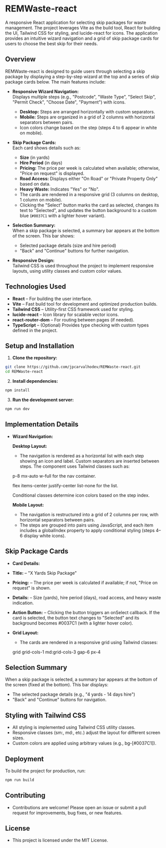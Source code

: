 # REMWaste-react

A responsive React application for selecting skip packages for waste management. The project leverages Vite as the build tool, React for building the UI, Tailwind CSS for styling, and lucide-react for icons. The application provides an intuitive wizard navigation and a grid of skip package cards for users to choose the best skip for their needs.

## Overview

REMWaste-react is designed to guide users through selecting a skip package by displaying a step-by-step wizard at the top and a series of skip package cards below. The main features include:

- **Responsive Wizard Navigation:**  
  Displays multiple steps (e.g., "Postcode", "Waste Type", "Select Skip", "Permit Check", "Choose Date", "Payment") with icons.

  - **Desktop:** Steps are arranged horizontally with custom separators.
  - **Mobile:** Steps are organized in a grid of 2 columns with horizontal separators between pairs.
  - Icon colors change based on the step (steps 4 to 6 appear in white on mobile).

- **Skip Package Cards:**  
  Each card shows details such as:

  - **Size** (in yards)
  - **Hire Period** (in days)
  - **Pricing:** The price per week is calculated when available; otherwise, "Price on request" is displayed.
  - **Road Access:** Displays either "On Road" or "Private Property Only" based on data.
  - **Heavy Waste:** Indicates "Yes" or "No".
  - The cards are rendered in a responsive grid (3 columns on desktop, 1 column on mobile).
  - Clicking the "Select" button marks the card as selected, changes its text to "Selected", and updates the button background to a custom blue (`#0037C1` with a lighter hover variant).

- **Selection Summary:**  
  When a skip package is selected, a summary bar appears at the bottom of the screen. This bar shows:

  - Selected package details (size and hire period)
  - "Back" and "Continue" buttons for further navigation.

- **Responsive Design:**  
  Tailwind CSS is used throughout the project to implement responsive layouts, using utility classes and custom color values.

## Technologies Used

- **React** – For building the user interface.
- **Vite** – Fast build tool for development and optimized production builds.
- **Tailwind CSS** – Utility-first CSS framework used for styling.
- **lucide-react** – Icon library for scalable vector icons.
- **react-router-dom** – For routing between pages (if needed).
- **TypeScript** – (Optional) Provides type checking with custom types defined in the project.

## Setup and Installation

1. **Clone the repository:**

```bash
git clone https://github.com/jpcarvalhodev/REMWaste-react.git
cd REMWaste-react
```

2. **Install dependencies:**

```bash
npm install
```

3. **Run the development server:**

```bash
npm run dev
```

## Implementation Details

- **Wizard Navigation:**

  **Desktop Layout:**
  - The navigation is rendered as a horizontal list with each step showing an icon and label. Custom separators are inserted between steps. The component uses Tailwind classes such as:

  p-8 mx-auto w-full for the nav container.

  flex items-center justify-center list-none for the list.

  Conditional classes determine icon colors based on the step index.

  **Mobile Layout:**
  - The navigation is restructured into a grid of 2 columns per row, with horizontal separators between pairs.
  - The steps are grouped into pairs using JavaScript, and each item includes a globalIndex property to apply conditional styling (steps 4–6 display white icons).

## Skip Package Cards

- **Card Details:**

- **Title:** – "X Yards Skip Package"
- **Pricing:** – The price per week is calculated if available; if not, "Price on request" is shown.
- **Details:** – Size (yards), hire period (days), road access, and heavy waste indication.
- **Action Button:** – Clicking the button triggers an onSelect callback. If the card is selected, the button text changes to "Selected" and its background becomes #0037C1 (with a lighter hover color).

- **Grid Layout:**

  - The cards are rendered in a responsive grid using Tailwind classes:

  grid grid-cols-1 md:grid-cols-3 gap-6 px-4

## Selection Summary

  When a skip package is selected, a summary bar appears at the bottom of the screen (fixed at the bottom). This bar displays:

  - The selected package details (e.g., "4 yards - 14 days hire")
  - "Back" and "Continue" buttons for navigation.

## Styling with Tailwind CSS

  - All styling is implemented using Tailwind CSS utility classes.
  - Responsive classes (sm:, md:, etc.) adjust the layout for different screen sizes.
  - Custom colors are applied using arbitrary values (e.g., bg-[#0037C1]).

## Deployment

  To build the project for production, run:

```bash
npm run build
```

## Contributing

  - Contributions are welcome! Please open an issue or submit a pull request for improvements, bug fixes, or new features.

## License

  - This project is licensed under the MIT License.